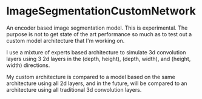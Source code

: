 # ImageSegmentationCustomNetwork

An encoder based image segmentation model. This is experimental. The purpose is not to get state of the art performance so much as to test out a custom model architecture that I'm working on.

I use a mixture of experts based architecture to simulate 3d convolution layers using 3 2d layers in the (depth, height), (depth, width), and (height, width) directions.

My custom architecture is compared to a model based on the same architecture using all 2d layers, and in the future, will be compared to an architecture using all traditional 3d convolution layers. 
